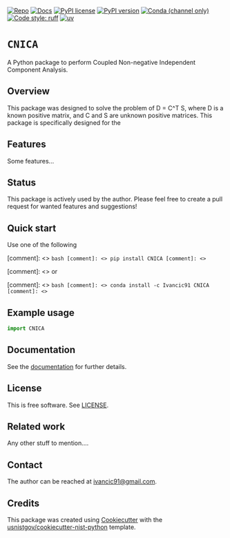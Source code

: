 <!-- markdownlint-disable MD041 -->

<!-- prettier-ignore-start -->
[![Repo][repo-badge]][repo-link]
[![Docs][docs-badge]][docs-link]
[![PyPI license][license-badge]][license-link]
[![PyPI version][pypi-badge]][pypi-link]
[![Conda (channel only)][conda-badge]][conda-link]
[![Code style: ruff][ruff-badge]][ruff-link]
[![uv][uv-badge]][uv-link]

<!--
  For more badges, see
  https://shields.io/category/other
  https://naereen.github.io/badges/
  [pypi-badge]: https://badge.fury.io/py/CNICA
-->

[ruff-badge]: https://img.shields.io/endpoint?url=https://raw.githubusercontent.com/astral-sh/ruff/main/assets/badge/v2.json
[ruff-link]: https://github.com/astral-sh/ruff
[uv-badge]: https://img.shields.io/endpoint?url=https://raw.githubusercontent.com/astral-sh/uv/main/assets/badge/v0.json
[uv-link]: https://github.com/astral-sh/uv
[pypi-badge]: https://img.shields.io/pypi/v/CNICA
[pypi-link]: https://pypi.org/project/CNICA
[docs-badge]: https://img.shields.io/badge/docs-sphinx-informational
[docs-link]: https://pages.nist.gov/CNICA/
[repo-badge]: https://img.shields.io/badge/--181717?logo=github&logoColor=ffffff
[repo-link]: https://github.com/Ivancic91/CNICA
[conda-badge]: https://img.shields.io/conda/v/Ivancic91/CNICA
[conda-link]: https://anaconda.org/Ivancic91/CNICA
[license-badge]: https://img.shields.io/pypi/l/CNICA?color=informational
[license-link]: https://github.com/Ivancic91/CNICA/blob/main/LICENSE

<!-- other links -->

<!-- prettier-ignore-end -->

# `CNICA`

A Python package to perform Coupled Non-negative Independent Component Analysis.

## Overview

This package was designed to solve the problem of D = C^T S, where D is a known
positive matrix, and C and S are unknown positive matrices. This package is 
specifically designed for the  

## Features

Some features...

## Status

This package is actively used by the author. Please feel free to create a pull
request for wanted features and suggestions!

## Quick start

Use one of the following

[comment]: <> ```bash
[comment]: <> pip install CNICA
[comment]: <> ```

[comment]: <> or

[comment]: <> ```bash
[comment]: <> conda install -c Ivancic91 CNICA
[comment]: <> ```

## Example usage

```python
import CNICA
```

<!-- end-docs -->

## Documentation

See the [documentation][docs-link] for further details.

## License

This is free software. See [LICENSE][license-link].

## Related work

Any other stuff to mention....

## Contact

The author can be reached at <ivancic91@gmail.com>.

## Credits

This package was created using
[Cookiecutter](https://github.com/audreyr/cookiecutter) with the
[usnistgov/cookiecutter-nist-python](https://github.com/usnistgov/cookiecutter-nist-python)
template.
